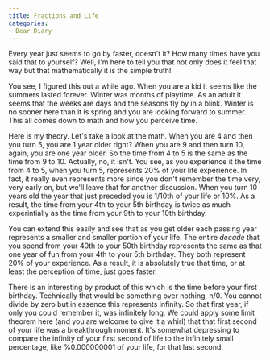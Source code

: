 ```yaml
---
title: Fractions and Life
categories:
- Dear Diary
---
```


Every year just seems to go by faster, doesn't it? How many times have you said that to yourself? Well, I'm here to tell you that not only does it feel that way but that mathematically it is the simple truth!

You see, I figured this out a while ago. When you are a kid it seems like the summers lasted forever. Winter was months of playtime. As an adult it seems that the weeks are days and the seasons fly by in a blink. Winter is no sooner here than it is spring and you are looking forward to summer. This all comes down to math and how you perceive time.

Here is my theory. Let's take a look at the math. When you are 4 and then you turn 5, you are 1 year older right? When you are 9 and then turn 10, again, you are one year older. So the time from 4 to 5 is the same as the time from 9 to 10. Actually, no, it isn't. You see, as you experience it the time from 4 to 5, when you turn 5, represents 20% of your life experience. In fact, it really even represents more since you don't remember the time very, very early on, but we'll leave that for another discussion. When you turn 10 years old the year that just preceded you is 1/10th of your life or 10%. As a result, the time from your 4th to your 5th birthday is twice as much experintially as the time from your 9th to your 10th birthday.

You can extend this easily and see that as you get older each passing year represents a smaller and smaller portion of your life. The entire _decade_ that you spend from your 40th to your 50th birthday represents the same as that one year of fun from your 4th to your 5th birthday. They both represent 20% of your experience. As a result, it is absolutely true that time, or at least the perception of time, just goes faster.

There is an interesting by product of this which is the time before your first birthday. Technically that would be something over nothing, n/0. You cannot divide by zero but in essence this represents infinity. So that first year, if only you could remember it, was infinitely long. We could apply some limit theorem here (and you are welcome to give it a whirl) that that first second of your life was a breakthrough moment. It's somewhat depressing to compare the infinity of your first second of life to the infinitely small percentage, like %0.000000001 of your life, for that last second.
